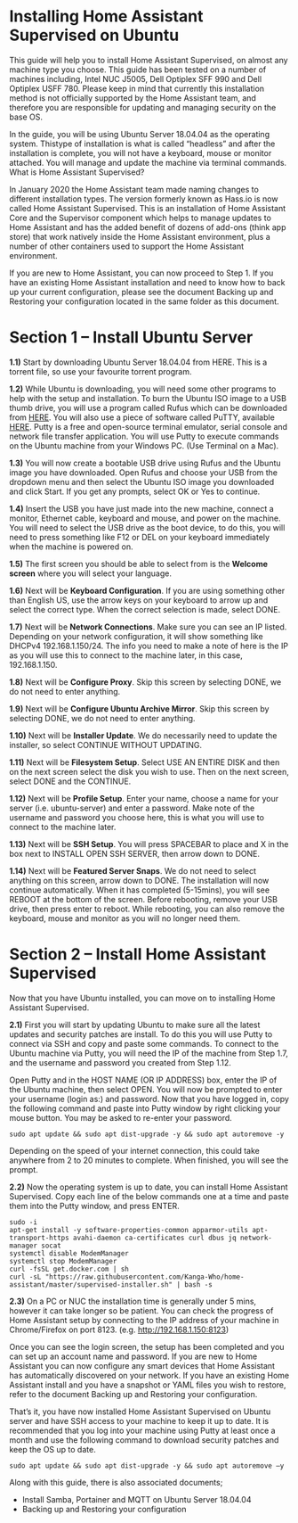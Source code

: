 # Installing Home Assistant Supervised on Ubuntu

This guide will help you to install Home Assistant Supervised, on almost any machine type you choose. This guide has been tested
on a number of machines including, Intel NUC J5005, Dell Optiplex SFF 990 and Dell Optiplex USFF 780. Please keep in mind that
currently this installation method is not officially supported by the Home Assistant team, and therefore you are responsible for
updating and managing security on the base OS.

In the guide, you will be using Ubuntu Server 18.04.04 as the operating system. Thistype of installation is what is called “headless”
and after the installation is complete, you will not have a keyboard, mouse or monitor attached. You will manage and update the
machine via terminal commands.
What is Home Assistant Supervised?

In January 2020 the Home Assistant team made naming changes to different installation types. The version formerly known as
Hass.io is now called Home Assistant Supervised. This is an installation of Home Assistant Core and the Supervisor component
which helps to manage updates to Home Assistant and has the added benefit of dozens of add-ons (think app store) that work
natively inside the Home Assistant environment, plus a number of other containers used to support the Home Assistant
environment.

If you are new to Home Assistant, you can now proceed to Step 1. If you have an existing Home Assistant installation and need to
know how to back up your current configuration, please see the document Backing up and Restoring your configuration located
in the same folder as this document.

# Section 1 – Install Ubuntu Server

**1.1)** Start by downloading Ubuntu Server 18.04.04 from HERE. This is a torrent file, so use your favourite torrent program.

**1.2)** While Ubuntu is downloading, you will need some other programs to help with the setup and installation. To burn the
Ubuntu ISO image to a USB thumb drive, you will use a program called Rufus which can be downloaded from [HERE](https://releases.ubuntu.com/20.04/). You
will also use a piece of software called PuTTY, available [HERE](https://www.chiark.greenend.org.uk/~sgtatham/putty/latest.html). Putty is a free and open-source terminal emulator, serial console and network file transfer application. You will use Putty to execute commands on the Ubuntu machine from your
Windows PC. (Use Terminal on a Mac).

**1.3)** You will now create a bootable USB drive using Rufus and the Ubuntu image you have downloaded. Open Rufus and choose
your USB from the dropdown menu and then select the Ubuntu ISO image you downloaded and click Start. If you get any
prompts, select OK or Yes to continue.

**1.4)** Insert the USB you have just made into the new machine, connect a monitor, Ethernet cable, keyboard and mouse, and
power on the machine. You will need to select the USB drive as the boot device, to do this, you will need to press something
like F12 or DEL on your keyboard immediately when the machine is powered on.

**1.5)** The first screen you should be able to select from is the **Welcome screen** where you will select your language.

**1.6)** Next will be **Keyboard Configuration**. If you are using something other than English US, use the arrow keys on your
keyboard to arrow up and select the correct type. When the correct selection is made, select DONE.

**1.7)** Next will be **Network Connections**. Make sure you can see an IP listed. Depending on your network configuration, it will
show something like DHCPv4 192.168.1.150/24. The info you need to make a note of here is the IP as you will use this to
connect to the machine later, in this case, 192.168.1.150.

**1.8)** Next will be **Configure Proxy**. Skip this screen by selecting DONE, we do not need to enter anything.

**1.9)** Next will be **Configure Ubuntu Archive Mirror**. Skip this screen by selecting DONE, we do not need to enter anything.

**1.10)** Next will be **Installer Update**. We do necessarily need to update the installer, so select CONTINUE WITHOUT UPDATING.

**1.11)** Next will be **Filesystem Setup**. Select USE AN ENTIRE DISK and then on the next screen select the disk you wish to use. Then
on the next screen, select DONE and the CONTINUE.

**1.12)** Next will be **Profile Setup**. Enter your name, choose a name for your server (i.e. ubuntu-server) and enter a password.
Make note of the username and password you choose here, this is what you will use to connect to the machine later.

**1.13)** Next will be **SSH Setup**. You will press SPACEBAR to place and X in the box next to INSTALL OPEN SSH SERVER, then arrow
down to DONE.

**1.14)** Next will be **Featured Server Snaps**. We do not need to select anything on this screen, arrow down to DONE.
The installation will now continue automatically. When it has completed (5-15mins), you will see REBOOT at the bottom of the
screen. Before rebooting, remove your USB drive, then press enter to reboot. While rebooting, you can also remove the keyboard,
mouse and monitor as you will no longer need them.

# Section 2 – Install Home Assistant Supervised

Now that you have Ubuntu installed, you can move on to installing Home Assistant Supervised.

**2.1)** First you will start by updating Ubuntu to make sure all the latest updates and security patches are install. To do this you
will use Putty to connect via SSH and copy and paste some commands. To connect to the Ubuntu machine via Putty, you
will need the IP of the machine from Step 1.7, and the username and password you created from Step 1.12.

Open Putty and in the HOST NAME (OR IP ADDRESS) box, enter the IP of the Ubuntu machine, then select OPEN. You will
now be prompted to enter your username (login as:) and password. Now that you have logged in, copy the following
command and paste into Putty window by right clicking your mouse button. You may be asked to re-enter your password.
```
sudo apt update && sudo apt dist-upgrade -y && sudo apt autoremove -y
```
Depending on the speed of your internet connection, this could take anywhere from 2 to 20 minutes to complete. When
finished, you will see the prompt.

**2.2)** Now the operating system is up to date, you can install Home Assistant Supervised. Copy each line of the below commands
one at a time and paste them into the Putty window, and press ENTER.
```
sudo -i
apt-get install -y software-properties-common apparmor-utils apt-transport-https avahi-daemon ca-certificates curl dbus jq network-manager socat
systemctl disable ModemManager
systemctl stop ModemManager
curl -fsSL get.docker.com | sh
curl -sL "https://raw.githubusercontent.com/Kanga-Who/home-assistant/master/supervised-installer.sh" | bash -s
```

**2.3)** On a PC or NUC the installation time is generally under 5 mins, however it can take longer so be patient. You can check the
progress of Home Assistant setup by connecting to the IP address of your machine in Chrome/Firefox on port 8123. (e.g. http://192.168.1.150:8123) 

Once you can see the login screen, the setup has been completed and you can set up an account name and password. If you are new to Home Assistant you can now configure any smart devices that Home Assistant has automatically discovered on your network. If you have an existing Home Assistant install and you have a snapshot or YAML files you wish to restore, refer to the document Backing up and Restoring your configuration.

That’s it, you have now installed Home Assistant Supervised on Ubuntu server and have SSH access to your machine to keep it up
to date. It is recommended that you log into your machine using Putty at least once a month and use the following command to
download security patches and keep the OS up to date.
```
sudo apt update && sudo apt dist-upgrade -y && sudo apt autoremove –y
```
Along with this guide, there is also associated documents;

- Install Samba, Portainer and MQTT on Ubuntu Server 18.04.04
- Backing up and Restoring your configuration

